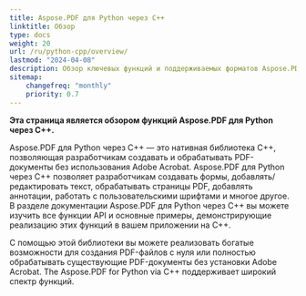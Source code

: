 ```yaml
---
title: Aspose.PDF для Python через C++
linktitle: Обзор
type: docs
weight: 20
url: /ru/python-cpp/overview/
lastmod: "2024-04-08"
description: Обзор ключевых функций и поддерживаемых форматов Aspose.PDF для Python через C++, а также руководство по установке и лицензированию библиотеки.
sitemap:
    changefreq: "monthly"
    priority: 0.7
---
```


**Эта страница является обзором функций Aspose.PDF для Python через C++.**

Aspose.PDF для Python через C++ — это нативная библиотека C++, позволяющая разработчикам создавать и обрабатывать PDF-документы без использования Adobe Acrobat. Aspose.PDF для Python через C++ позволяет разработчикам создавать формы, добавлять/редактировать текст, обрабатывать страницы PDF, добавлять аннотации, работать с пользовательскими шрифтами и многое другое. В разделе документации Aspose.PDF для Python через C++ вы можете изучить все функции API и основные примеры, демонстрирующие реализацию этих функций в вашем приложении на C++.

С помощью этой библиотеки вы можете реализовать богатые возможности для создания PDF-файлов с нуля или полностью обрабатывать существующие PDF-документы без установки Adobe Acrobat.
 The Aspose.PDF for Python via C++ поддерживает широкий спектр функций.